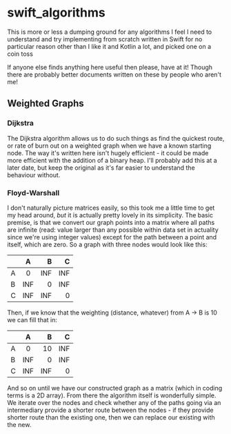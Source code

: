 # swift_algorithms

This is more or less a dumping ground for any algorithms I feel I need to understand and try implementing from scratch written in Swift for no particular reason other than I like it and Kotlin a lot, and picked one on a coin toss


If anyone else finds anything here useful then please, have at it! Though there are probably better documents written on these by people who aren't me!


## Weighted Graphs

### Dijkstra

The Dijkstra algorithm allows us to do such things as find the quickest route, or rate of burn out on a weighted graph when we have a known starting node. The way it's written here isn't hugely efficient - it could be made more efficient with the addition of a binary heap. I'll probably add this at a later date, but keep the original as it's far easier to understand the behaviour without.


### Floyd-Warshall

I don't naturally picture matrices easily, so this took me a little time to get my head around, _but_ it is actually pretty lovely in its simplicity. The basic premise, is that we convert our graph points into a matrix where all paths are infinite (read: value larger than any possible within data set in actuality since we're using integer values) except for the path between a point and itself, which are zero. So a graph with three nodes would look like this:

|               | A             | B     | C     |
| ------------- |:-------------:| -----:|------:|
|   A           | 0             | INF   | INF   |
|   B           | INF           | 0     | INF   |
|   C           | INF           | INF   | 0     |

Then, if we know that the weighting (distance, whatever) from A -> B is 10 we can fill that in:

|               | A             | B     | C     |
| ------------- |:-------------:| -----:|------:|
|   A           | 0             | 10    | INF   |
|   B           | INF           | 0     | INF   |
|   C           | INF           | INF   | 0     |

And so on until we have our constructed graph as a matrix (which in coding terms is a 2D array). From there the algorithm itself is wonderfully simple. We iterate over the nodes and check whether any of the paths going via an intermediary provide a shorter route between the nodes - if they provide shorter route than the existing one, then we can replace our existing with the new.
